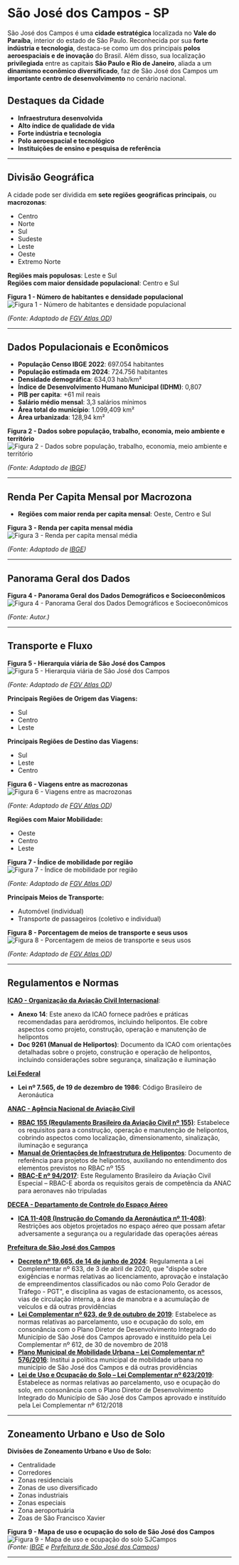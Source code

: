 # **São José dos Campos - SP** 

São José dos Campos é uma **cidade estratégica** localizada no **Vale do Paraíba**, interior do estado de São Paulo. Reconhecida por sua **forte indústria e tecnologia**, destaca-se como um dos principais **polos aeroespaciais e de inovação** do Brasil. Além disso, sua localização **privilegiada** entre as capitais **São Paulo e Rio de Janeiro**, aliada a um **dinamismo econômico diversificado**, faz de São José dos Campos um **importante centro de desenvolvimento** no cenário nacional.

## Destaques da Cidade 
 
- **Infraestrutura desenvolvida** 
- **Alto índice de qualidade de vida** 
- **Forte indústria e tecnologia**
- **Polo aeroespacial e tecnológico** 
- **Instituições de ensino e pesquisa de referência**  

---

## Divisão Geográfica  

A cidade pode ser dividida em **sete regiões geográficas principais**, ou **macrozonas**:  

- Centro  
- Norte 
- Sul  
- Sudeste 
- Leste  
- Oeste  
- Extremo Norte

**Regiões mais populosas**: Leste e Sul  
**Regiões com maior densidade populacional**: Centro e Sul 

**Figura 1 - Número de habitantes e densidade populacional**  
![Figura 1 - Número de habitantes e densidade populacional](assets/figura1.jpg)  

*(Fonte: Adaptado de [FGV Atlas OD](https://www.sjc.sp.gov.br/media/56152/atlas_origem_destino_baixa_res.pdf))*  

---

## Dados Populacionais e Econômicos  
  
- **População Censo IBGE 2022**: 697.054 habitantes  
- **População estimada em 2024**: 724.756 habitantes  
- **Densidade demográfica**: 634,03 hab/km²   
- **Índice de Desenvolvimento Humano Municipal (IDHM)**: 0,807  
- **PIB per capita**: +61 mil reais  
- **Salário médio mensal**: 3,3 salários mínimos    
- **Área total do município**: 1.099,409 km²  
- **Área urbanizada**: 128,94 km²

**Figura 2 - Dados sobre população, trabalho, economia, meio ambiente e território**  
![Figura 2 - Dados sobre população, trabalho, economia, meio ambiente e território](assets/figura2.jpg)  

*(Fonte: Adaptado de [IBGE](https://cidades.ibge.gov.br/brasil/sp/sao-jose-dos-campos/panorama))*

---

## Renda Per Capita Mensal por Macrozona

- **Regiões com maior renda per capita mensal**: Oeste, Centro e Sul

**Figura 3 - Renda per capita mensal média**  
![Figura 3 - Renda per capita mensal média](assets/figura3.jpg)  

*(Fonte: Adaptado de [IBGE](https://cidades.ibge.gov.br/brasil/sp/sao-jose-dos-campos/panorama))*  

---

## Panorama Geral dos Dados  

**Figura 4 - Panorama Geral dos Dados Demográficos e Socioeconômicos**  
![Figura 4 - Panorama Geral dos Dados Demográficos e Socioeconômicos](assets/figura4.jpg)  

*(Fonte: Autor.)*  

---

## Transporte e Fluxo 
 
**Figura 5 - Hierarquia viária de São José dos Campos**  
![Figura 5 - Hierarquia viária de São José dos Campos](assets/figura5.jpg)  

*(Fonte: Adaptado de [FGV Atlas OD](https://www.sjc.sp.gov.br/media/56152/atlas_origem_destino_baixa_res.pdf))*   

**Principais Regiões de Origem das Viagens:** 
 
- Sul
- Centro
- Leste

**Principais Regiões de Destino das Viagens:**
  
- Sul
- Leste
- Centro

**Figura 6 - Viagens entre as macrozonas**  
![Figura 6 - Viagens entre as macrozonas](assets/figura6.jpg)  

*(Fonte: Adaptado de [FGV Atlas OD](https://www.sjc.sp.gov.br/media/56152/atlas_origem_destino_baixa_res.pdf))*   

**Regiões com Maior Mobilidade:** 
 
- Oeste
- Centro
- Leste

**Figura 7 - Índice de mobilidade por região**  
![Figura 7 - Índice de mobilidade por região](assets/figura7.jpg)  

*(Fonte: Adaptado de [FGV Atlas OD](https://www.sjc.sp.gov.br/media/56152/atlas_origem_destino_baixa_res.pdf))* 

**Principais Meios de Transporte:** 
 
- Automóvel (individual)
- Transporte de passageiros (coletivo e individual)

**Figura 8 - Porcentagem de meios de transporte e seus usos**  
![Figura 8 - Porcentagem de meios de transporte e seus usos](assets/a.jpg)  

*(Fonte: Adaptado de [FGV Atlas OD](https://www.sjc.sp.gov.br/media/56152/atlas_origem_destino_baixa_res.pdf))*   

---

## Regulamentos e Normas

**[ICAO - Organização da Aviação Civil Internacional](https://www.icao.int/Pages/default.aspx)**:  

- **Anexo 14**: Este anexo da ICAO fornece padrões e práticas recomendadas para aeródromos, incluindo helipontos. Ele cobre aspectos como projeto, construção, operação e manutenção de helipontos  
- **Doc 9261 (Manual de Heliportos)**: Documento da ICAO com orientações detalhadas sobre o projeto, construção e operação de helipontos, incluindo considerações sobre segurança, sinalização e iluminação 

**[Lei Federal](https://www.planalto.gov.br/ccivil_03/leis/l7565compilado.htm#:~:text=LEI%20N%C2%BA%207.565%2C%20DE%2019%20DE%20DEZEMBRO%20DE%201986.&text=Disp%C3%B5e%20sobre%20o%20C%C3%B3digo%20Brasileiro%20de%20Aeron%C3%A1utica.&text=Art.,C%C3%B3digo%20e%20pela%20legisla%C3%A7%C3%A3o%20complementar.)**  

- **Lei nº 7.565, de 19 de dezembro de 1986**: Código Brasileiro de Aeronáutica  

**[ANAC - Agência Nacional de Aviação Civil](https://www.gov.br/anac/pt-br)** 
 
- **[RBAC 155 (Regulamento Brasileiro da Aviação Civil nº 155)](https://www.anac.gov.br/assuntos/legislacao/legislacao-1/rbha-e-rbac/rbac/rbac-155)**: Estabelece os requisitos para a construção, operação e manutenção de helipontos, cobrindo aspectos como localização, dimensionamento, sinalização, iluminação e segurança 
- **[Manual de Orientações de Infraestrutura de Helipontos](https://www.gov.br/anac/pt-br/assuntos/regulados/aeroportos-e-aerodromos/cadastro-de-aerodromos/procedimentos-para-aerodromos-privados/manual_orientacoes_infraestrutura_helipontos.pdf)**: Documento de referência para projetos de helipontos, auxiliando no entendimento dos elementos previstos no RBAC nº 155
- **[RBAC-E nº 94/2017](https://www.anac.gov.br/assuntos/legislacao/legislacao-1/rbha-e-rbac/rbac/rbac-e-94)**: Este Regulamento Brasileiro da Aviação Civil Especial – RBAC-E aborda os requisitos gerais de competência da ANAC para aeronaves não tripuladas

**[DECEA - Departamento de Controle do Espaço Aéreo](https://www.decea.mil.br)** 
 
- **[ICA 11-408 (Instrução do Comando da Aeronáutica nº 11-408)](https://sysaga.decea.mil.br/download/32.)**: Restrições aos objetos projetados no espaço aéreo que possam afetar adversamente a segurança ou a regularidade das operações aéreas

**[Prefeitura de São José dos Campos](https://www.sjc.sp.gov.br)** 

- **[Decreto nº 19.665, de 14 de junho de 2024](https://www.sjc.sp.gov.br/media/289924/decreto-pgt_19665-2024.pdf)**: Regulamenta a Lei Complementar nº 633, de 3 de abril de 2020, que "dispõe sobre exigências e normas relativas ao licenciamento, aprovação e instalação de empreendimentos classificados ou não como Polo Gerador de Tráfego - PGT", e disciplina as vagas de estacionamento, os acessos, vias de circulação interna, a área de manobra e a acumulação de veículos e dá outras providências
- **[Lei Complementar nº 623, de 9 de outubro de 2019](https://www.sjc.sp.gov.br/media/198888/lc-623_19-alterada-pela-lc632_20_atualizjun2022.pdf)**: Estabelece as normas relativas ao parcelamento, uso e ocupação do solo, em consonância com o Plano Diretor de Desenvolvimento Integrado do Município de São José dos Campos aprovado e instituído pela Lei Complementar nº 612, de 30 de novembro de 2018 
- **[Plano Municipal de Mobilidade Urbana – Lei Complementar nº 576/2016](https://www.sjc.sp.gov.br/media/148068/lc_576_2016-plano_de_mobilidade_urbana-planmob.pdf)**: Institui a política municipal de mobilidade urbana no município de São José dos Campos e dá outras providências  
- **[Lei de Uso e Ocupação do Solo – Lei Complementar nº 623/2019](https://www.sjc.sp.gov.br/media/198888/lc-623_19-alterada-pela-lc632_20_atualizjun2022.pdf)**: Estabelece as normas relativas ao parcelamento, uso e ocupação do solo, em consonância com o Plano Diretor de Desenvolvimento Integrado do Município de São José dos Campos aprovado e instituído pela Lei Complementar nº 612/2018  

---

## Zoneamento Urbano e Uso de Solo 

**Divisões de Zoneamento Urbano e Uso de Solo:** 

- Centralidade
- Corredores
- Zonas residenciais
- Zonas de uso diversificado
- Zonas industriais
- Zonas especiais
- Zona aeroportuária
- Zoas de São Francisco Xavier

**Figura 9 - Mapa de uso e ocupação do solo de São José dos Campos**  
![Figura 9 - Mapa de uso e ocupação do solo SJCampos](assets/figura9.png)  
*(Fonte: [IBGE](https://www.ibge.gov.br/geociencias/organizacao-do-territorio/malhas-territoriais/15774-malhas.html) e [Prefeitura de São José dos Campos](https://www.sjc.sp.gov.br/servicos/urbanismo-e-sustentabilidade/planejamento-urbano/zoneamento/consulta-de-zoneamento/))*  

---



